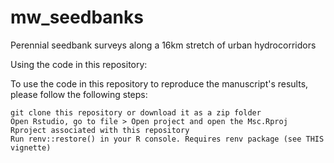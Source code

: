# mw_seedbanks
Perennial seedbank surveys along a 16km stretch of urban hydrocorridors 

Using the code in this repository:

To use the code in this repository to reproduce the manuscript's results, please follow the following steps:

    git clone this repository or download it as a zip folder
    Open Rstudio, go to file > Open project and open the Msc.Rproj Rproject associated with this repository
    Run renv::restore() in your R console. Requires renv package (see THIS vignette)
